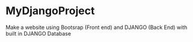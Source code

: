 # MyDjangoProject
Make a website using Bootsrap (Front end)  and DJANGO (Back End) with built in DJANGO Database
